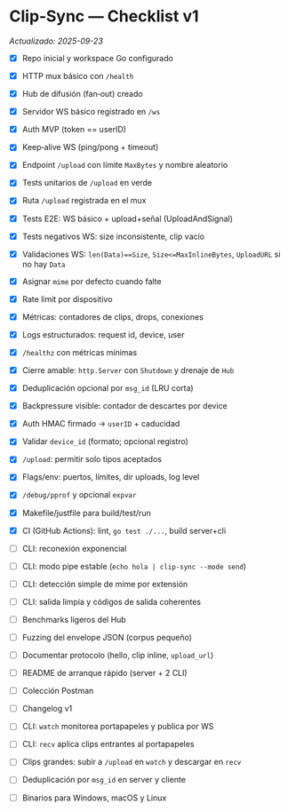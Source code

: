 # Clip‑Sync — Checklist v1

*Actualizado: 2025-09-23*

- [X] Repo inicial y workspace Go configurado
- [X] HTTP mux básico con `/health`
- [X] Hub de difusión (fan‑out) creado
- [X] Servidor WS básico registrado en `/ws`
- [X] Auth MVP (token == userID)
- [X] Keep‑alive WS (ping/pong + timeout)

- [X] Endpoint `/upload` con límite `MaxBytes` y nombre aleatorio
- [X] Tests unitarios de `/upload` en verde
- [X] Ruta `/upload` registrada en el mux
- [X] Tests E2E: WS básico + upload+señal (UploadAndSignal)

- [X] Tests negativos WS: size inconsistente, clip vacío
- [X] Validaciones WS: `len(Data)==Size`, `Size<=MaxInlineBytes`, `UploadURL` si no hay `Data`
- [X] Asignar `mime` por defecto cuando falte
- [X] Rate limit por dispositivo
- [X] Métricas: contadores de clips, drops, conexiones
- [X] Logs estructurados: request id, device, user
- [X] `/healthz` con métricas mínimas
- [X] Cierre amable: `http.Server` con `Shutdown` y drenaje de `Hub`
- [X] Deduplicación opcional por `msg_id` (LRU corta)
- [X] Backpressure visible: contador de descartes por device
- [X] Auth HMAC firmado → `userID` + caducidad

- [X] Validar `device_id` (formato; opcional registro)
- [X] `/upload`: permitir solo tipos aceptados
- [X] Flags/env: puertos, límites, dir uploads, log level
- [X] `/debug/pprof` y opcional `expvar`

- [X] Makefile/justfile para build/test/run
- [X] CI (GitHub Actions): lint, `go test ./...`, build server+cli

- [ ] CLI: reconexión exponencial
- [ ] CLI: modo pipe estable (`echo hola | clip-sync --mode send`)
- [ ] CLI: detección simple de mime por extensión
- [ ] CLI: salida limpia y códigos de salida coherentes

- [ ] Benchmarks ligeros del Hub
- [ ] Fuzzing del envelope JSON (corpus pequeño)

- [ ] Documentar protocolo (hello, clip inline, `upload_url`)
- [ ] README de arranque rápido (server + 2 CLI)
- [ ] Colección Postman
- [ ] Changelog v1

- [ ] CLI: `watch` monitorea portapapeles y publica por WS
- [ ] CLI: `recv` aplica clips entrantes al portapapeles
- [ ] Clips grandes: subir a `/upload` en `watch` y descargar en `recv`
- [ ] Deduplicación por `msg_id` en server y cliente
- [ ] Binarios para Windows, macOS y Linux
